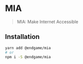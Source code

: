 # MIA

> MIA: Make Internet Accessible

## Installation

```sh
yarn add @endgame/mia
# or
npm i -S @endgame/mia
```
